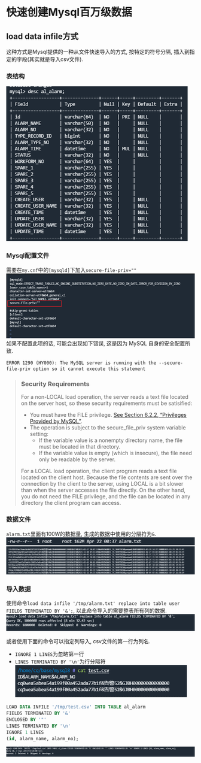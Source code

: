 # 快速创建Mysql百万级数据

## load data infile方式
这种方式是Mysql提供的一种从文件快速导入的方式, 按特定的符号分隔, 插入到指定的字段(其实就是导入csv文件).


### 表结构
![表结构图](../_images/Snipaste_2022-04-24_21-58-15.png)

### Mysql配置文件
需要在`my.cnf`中的`[mysqld]`下加入`secure-file-priv=""`
![mysql配置](../_images/Snipaste_2022-04-24_22-00-58.png)
如果不配置此项的话, 可能会出现如下错误, 这是因为 MySQL 自身的安全配置所致.
```shell
ERROR 1290 (HY000): The MySQL server is running with the --secure-file-priv option so it cannot execute this statement
```
> ### Security Requirements</br>
> For a non-LOCAL load operation, the server reads a text file located on the server host, so these security requirements must be satisified:</br>
> * You must have the FILE privilege. [See Section 6.2.2, “Privileges Provided by MySQL”](https://dev.mysql.com/doc/refman/5.7/en/privileges-provided.html).
> * The operation is subject to the secure_file_priv system variable setting:
>   - If the variable value is a nonempty directory name, the file must be located in that directory.
>   - If the variable value is empty (which is insecure), the file need only be readable by the server.
>
> For a LOCAL load operation, the client program reads a text file located on the client host. Because the file contents are sent over the connection by the client to the server, using LOCAL is a bit slower than when the server accesses the file directly. On the other hand, you do not need the FILE privilege, and the file can be located in any directory the client program can access.


### 数据文件
`alarm.txt`里面有100W的数据量, 生成的数据中使用的分隔符为`&`.
![数据文件](../_images/Snipaste_2022-04-24_22-03-22.png)
![告警数据](../_images/Snipaste_2022-04-24_22-03-36.png)

### 导入数据
使用命令`load data infile '/tmp/alarm.txt' replace into table user FIELDS TERMINATED BY '&';`, 以此命令导入的需要整表所有列的数据.
![导入效果图](../_images/Snipaste_2022-04-24_22-16-19.png)

或者使用下面的命令可以指定列导入, csv文件的第一行为列名.
* `IGNORE 1 LINES`为忽略第一行
* `LINES TERMINATED BY '\n'`为行分隔符
![csv文件内容](../_images/Snipaste_2022-04-24_23-26-52.png)
```sql
LOAD DATA INFILE '/tmp/test.csv' INTO TABLE al_alarm
FIELDS TERMINATED BY '&'
ENCLOSED BY '"'
LINES TERMINATED BY '\n'
IGNORE 1 LINES
(id, alarm_name, alarm_no);
```
![导入效果图](../_images/Snipaste_2022-04-24_23-42-47.png)